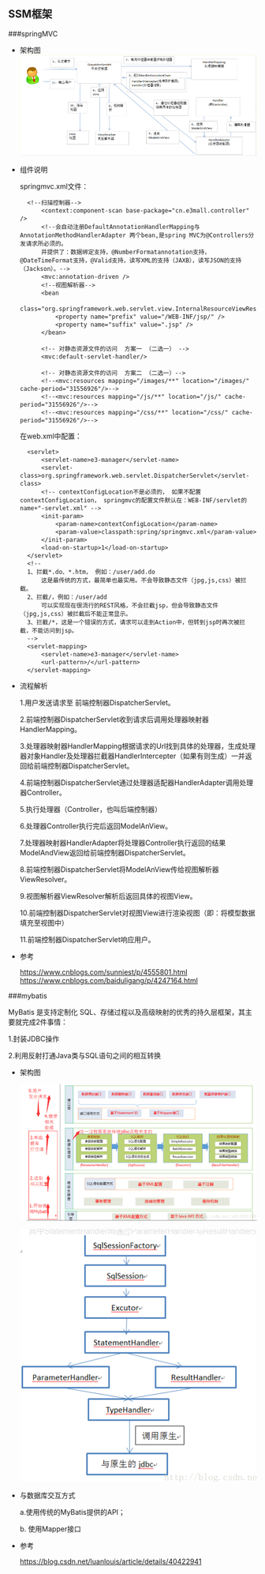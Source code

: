 ## SSM框架

###springMVC

* 架构图
![](doc/springMVC流程图.png)
* 组件说明
    
    springmvc.xml文件：
    
        <!--扫描控制器-->
        	<context:component-scan base-package="cn.e3mall.controller" />
        	<!--会自动注册DefaultAnnotationHandlerMapping与AnnotationMethodHandlerAdapter 两个bean,是spring MVC为@Controllers分发请求所必须的。
            并提供了：数据绑定支持，@NumberFormatannotation支持，@DateTimeFormat支持，@Valid支持，读写XML的支持（JAXB），读写JSON的支持（Jackson）。-->
            <mvc:annotation-driven />
        	<!--视图解析器-->
        	<bean
        		class="org.springframework.web.servlet.view.InternalResourceViewResolver">
        		<property name="prefix" value="/WEB-INF/jsp/" />
        		<property name="suffix" value=".jsp" />
        	</bean>
        
            <!-- 对静态资源文件的访问  方案一 （二选一） -->
            <mvc:default-servlet-handler/>
            
            <!-- 对静态资源文件的访问  方案二 （二选一）-->
            <!--<mvc:resources mapping="/images/**" location="/images/" cache-period="31556926"/>-->
            <!--<mvc:resources mapping="/js/**" location="/js/" cache-period="31556926"/>-->
            <!--<mvc:resources mapping="/css/**" location="/css/" cache-period="31556926"/>-->
    	
    在web.xml中配置：
    <!-- springmvc的前端控制器 -->
    	<servlet>
    		<servlet-name>e3-manager</servlet-name>
    		<servlet-class>org.springframework.web.servlet.DispatcherServlet</servlet-class>
    		<!-- contextConfigLocation不是必须的， 如果不配置contextConfigLocation， springmvc的配置文件默认在：WEB-INF/servlet的name+"-servlet.xml" -->
    		<init-param>
    			<param-name>contextConfigLocation</param-name>
    			<param-value>classpath:spring/springmvc.xml</param-value>
    		</init-param>
    		<load-on-startup>1</load-on-startup>
    	</servlet>
    	<!--
        1、拦截*.do、*.htm， 例如：/user/add.do
            这是最传统的方式，最简单也最实用。不会导致静态文件（jpg,js,css）被拦截。
        2、拦截/，例如：/user/add
            可以实现现在很流行的REST风格，不会拦截jsp，但会导致静态文件（jpg,js,css）被拦截后不能正常显示。
        3、拦截/*，这是一个错误的方式，请求可以走到Action中，但转到jsp时再次被拦截，不能访问到jsp。
        -->
        <servlet-mapping>
            <servlet-name>e3-manager</servlet-name>
            <url-pattern>/</url-pattern>
        </servlet-mapping>
    
* 流程解析

    1.用户发送请求至 前端控制器DispatcherServlet。

    2.前端控制器DispatcherServlet收到请求后调用处理器映射器HandlerMapping。

    3.处理器映射器HandlerMapping根据请求的Url找到具体的处理器，生成处理器对象Handler及处理器拦截器HandlerIntercepter（如果有则生成）一并返回给前端控制器DispatcherServlet。

    4.前端控制器DispatcherServlet通过处理器适配器HandlerAdapter调用处理器Controller。

    5.执行处理器（Controller，也叫后端控制器）
    
    6.处理器Controller执行完后返回ModelAnView。
    
    7.处理器映射器HandlerAdapter将处理器Controller执行返回的结果ModelAndView返回给前端控制器DispatcherServlet。
    
    8.前端控制器DispatcherServlet将ModelAnView传给视图解析器ViewResolver。
    
    9.视图解析器ViewResolver解析后返回具体的视图View。
    
    10.前端控制器DispatcherServlet对视图View进行渲染视图（即：将模型数据填充至视图中）
    
    11.前端控制器DispatcherServlet响应用户。
 
 * 参考
    
    https://www.cnblogs.com/sunniest/p/4555801.html
    https://www.cnblogs.com/baiduligang/p/4247164.html
    
###mybatis


   MyBatis 是支持定制化 SQL、存储过程以及高级映射的优秀的持久层框架，其主要就完成2件事情：

   1.封装JDBC操作
   
   2.利用反射打通Java类与SQL语句之间的相互转换
   
* 架构图
   
   ![](doc/mybatis分层架构图.png)
   
   ![](doc/mybatis流程图.png)
   
* 与数据库交互方式
 
   a.使用传统的MyBatis提供的API；
 
   b. 使用Mapper接口
* 参考

   https://blog.csdn.net/luanlouis/article/details/40422941